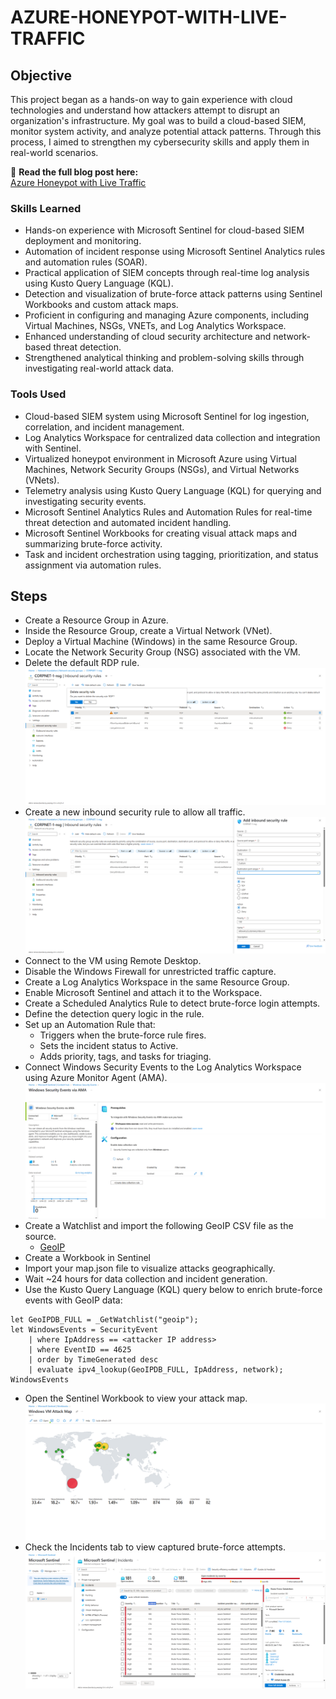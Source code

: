 # AZURE-HONEYPOT-WITH-LIVE-TRAFFIC

## Objective

This project began as a hands-on way to gain experience with cloud technologies and understand how attackers attempt to disrupt an organization's infrastructure. My goal was to build a cloud-based SIEM, monitor system activity, and analyze potential attack patterns. Through this process, I aimed to strengthen my cybersecurity skills and apply them in real-world scenarios.

🔗 **Read the full blog post here:**  
[Azure Honeypot with Live Traffic]( )

### Skills Learned

- Hands-on experience with Microsoft Sentinel for cloud-based SIEM deployment and monitoring.
- Automation of incident response using Microsoft Sentinel Analytics rules and automation rules (SOAR).
- Practical application of SIEM concepts through real-time log analysis using Kusto Query Language (KQL).
- Detection and visualization of brute-force attack patterns using Sentinel Workbooks and custom attack maps.
- Proficient in configuring and managing Azure components, including Virtual Machines, NSGs, VNETs, and Log Analytics Workspace.
- Enhanced understanding of cloud security architecture and network-based threat detection.
- Strengthened analytical thinking and problem-solving skills through investigating real-world attack data.

### Tools Used

- Cloud-based SIEM system using Microsoft Sentinel for log ingestion, correlation, and incident management.
- Log Analytics Workspace for centralized data collection and integration with Sentinel.
- Virtualized honeypot environment in Microsoft Azure using Virtual Machines, Network Security Groups (NSGs), and Virtual Networks (VNets).
- Telemetry analysis using Kusto Query Language (KQL) for querying and investigating security events.
- Microsoft Sentinel Analytics Rules and Automation Rules for real-time threat detection and automated incident handling.
- Microsoft Sentinel Workbooks for creating visual attack maps and summarizing brute-force activity.
- Task and incident orchestration using tagging, prioritization, and status assignment via automation rules.

## Steps
- Create a Resource Group in Azure.
- Inside the Resource Group, create a Virtual Network (VNet).
- Deploy a Virtual Machine (Windows) in the same Resource Group.
- Locate the Network Security Group (NSG) associated with the VM.
- Delete the default RDP rule.
![RDP](Img/rdp.png)
- Create a new inbound security rule to allow all traffic.
![Inbound](Img/inbound.png)
- Connect to the VM using Remote Desktop.
- Disable the Windows Firewall for unrestricted traffic capture.
- Create a Log Analytics Workspace in the same Resource Group.
- Enable Microsoft Sentinel and attach it to the Workspace.
- Create a Scheduled Analytics Rule to detect brute-force login attempts.
- Define the detection query logic in the rule.
- Set up an Automation Rule that:
    - Triggers when the brute-force rule fires.
    - Sets the incident status to Active.
    - Adds priority, tags, and tasks for triaging.
- Connect Windows Security Events to the Log Analytics Workspace using Azure Monitor Agent (AMA).
![AMA](Img/AMA.png)
- Create a Watchlist and import the following GeoIP CSV file as the source.
    - [GeoIP](https://sacyberrange00.blob.core.windows.net/vm-applications/geoip-summarized.csv?sp=r&st=2025-05-16T00:31:16Z&se=2030-01-01T08:31:16Z&spr=https&sv=2024-11-04&sr=b&sig=taUGULhhgRiY0BRwEEbhusoh%2BxaIQJWAFwxN2%2FOWWhc%3D)
- Create a Workbook in Sentinel
- Import your map.json file to visualize attacks geographically.
- Wait ~24 hours for data collection and incident generation.
- Use the Kusto Query Language (KQL) query below to enrich brute-force events with GeoIP data:
```
let GeoIPDB_FULL = _GetWatchlist("geoip");
let WindowsEvents = SecurityEvent
    | where IpAddress == <attacker IP address>
    | where EventID == 4625
    | order by TimeGenerated desc
    | evaluate ipv4_lookup(GeoIPDB_FULL, IpAddress, network);
WindowsEvents
```
- Open the Sentinel Workbook to view your attack map.
![Attack Map](Img/Attack_Map.png)
- Check the Incidents tab to view captured brute-force attempts.
![Incidents](Img/Incidents.png)



